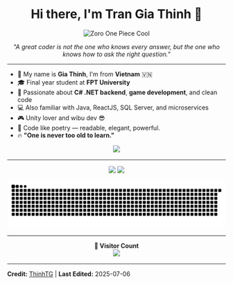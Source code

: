 <h1 align="center">Hi there, I'm Tran Gia Thinh 👋</h1>
<div align="center">
    <img src="https://w.wallhaven.cc/full/2e/wallhaven-2ep9mg.jpg" height="300px" alt="Zoro One Piece Cool">
</div>

<p align="center">
    <i>"A great coder is not the one who knows every answer, but the one who knows how to ask the right question."</i>
</p>

---

<ul>
  <li>🌱 My name is <strong>Gia Thinh</strong>, I'm from <strong>Vietnam</strong> 🇻🇳</li>
  <li>🎓 Final year student at <strong>FPT University</strong></li>
  <li>🧠 Passionate about <strong>C# .NET backend</strong>, <strong>game development</strong>, and clean code</li>
  <li>💻 Also familiar with Java, ReactJS, SQL Server, and microservices</li>
  <li>🎮 Unity lover and wibu dev 😎</li>
  <li>🖤 Code like poetry — readable, elegant, powerful.</li>
  <li>🔥 <strong>"One is never too old to learn."</strong></li>
</ul>

<div align="center">
    <img src="https://i.pinimg.com/originals/df/1a/ff/df1aff8395678d11b99b575f0e3b19d5.gif" width="300">
</div>

---

<p align="center">
    <img src="https://github-readme-stats.vercel.app/api?username=Niefee&bg_color=30,e96443,904e95&title_color=fff&text_color=fff&show_icons=true&theme=radical" height="160">
    <img src="https://github-readme-streak-stats.herokuapp.com/?user=Niefee&theme=radical&show_icons=true&border=e4e2e2" height="160">
</p>

<div align="center">
    <picture>
      <source media="(prefers-color-scheme: dark)" srcset="https://raw.githubusercontent.com/Niefee/niefee/master/assets/github-contribution-grid-snake.svg">
      <source media="(prefers-color-scheme: light)" srcset="https://raw.githubusercontent.com/Niefee/niefee/master/assets/github-contribution-grid-snake.svg">
      <img alt="github contribution grid snake animation" src="https://raw.githubusercontent.com/Niefee/niefee/master/assets/github-contribution-grid-snake.svg">
    </picture>
</div>

---

<div align="center">
    <strong>👀 Visitor Count</strong>
</div>
<div align="center">
    <img src="https://profile-counter.glitch.me/ThinhTG/count.svg">
</div>

---

<p><strong>Credit:</strong> <a href="https://github.com/ThinhTG">ThinhTG</a> | <strong>Last Edited:</strong> 2025-07-06</p>
